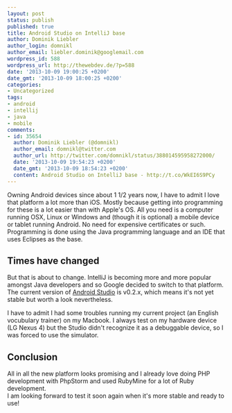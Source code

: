 ```yaml
---
layout: post
status: publish
published: true
title: Android Studio on IntelliJ base
author: Dominik Liebler
author_login: domnikl
author_email: liebler.dominik@googlemail.com
wordpress_id: 588
wordpress_url: http://thewebdev.de/?p=588
date: '2013-10-09 19:00:25 +0200'
date_gmt: '2013-10-09 18:00:25 +0200'
categories:
- Uncategorized
tags:
- android
- intellij
- java
- mobile
comments:
- id: 35654
  author: Dominik Liebler (@domnikl)
  author_email: domnikl@twitter.com
  author_url: http://twitter.com/domnikl/status/388014595958272000/
  date: '2013-10-09 19:54:23 +0200'
  date_gmt: '2013-10-09 18:54:23 +0200'
  content: Android Studio on IntelliJ base - http://t.co/WkEI6S9PCy
---
```

<p>Owning Android devices since about 1 1/2 years now, I have to admit I love that platform a lot more than iOS. Mostly because getting into programming for these is a lot easier than with Apple's OS. All you need is a computer running OSX, Linux or Windows and (though it is optional) a mobile device or tablet running Android. No need for expensive certificates or such. Programming is done using the Java programming language and an IDE that uses Eclipses as the base.</p>
<h2>Times have changed</h2>
<p>But that is about to change. IntelliJ is becoming more and more popular amongst Java developers and so Google decided to switch to that platform. The current version of <a href="http://developer.android.com/sdk/installing/studio.html">Android Studio</a> is v0.2.x, which means it's not yet stable but worth a look nevertheless.</p>
<p>I have to admit I had some troubles running my current project (an English vocubulary trainer) on my Macbook. I always test on my hardware device (LG Nexus 4) but the Studio didn't recognize it as a debuggable device, so I was forced to use the simulator.</p>
<h2>Conclusion</h2>
<p>All in all the new platform looks promising and I already love doing PHP development with PhpStorm and used RubyMine for a lot of Ruby development.<br />
I am looking forward to test it soon again when it's more stable and ready to use!</p>
